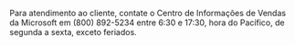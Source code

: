 <Token xmlns:xlink="http://www.w3.org/1999/xlink">Para atendimento ao cliente, contate o Centro de Informações de Vendas da Microsoft em (800) 892-5234 entre 6:30 e 17:30, hora do Pacífico, de segunda a sexta, exceto feriados.</Token>

<!--HONumber=Jun16_HO4-->


